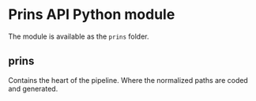 # Prins API Python module

The module is available as the `prins` folder.

## prins
Contains the heart of the pipeline.
Where the normalized paths are coded and generated.